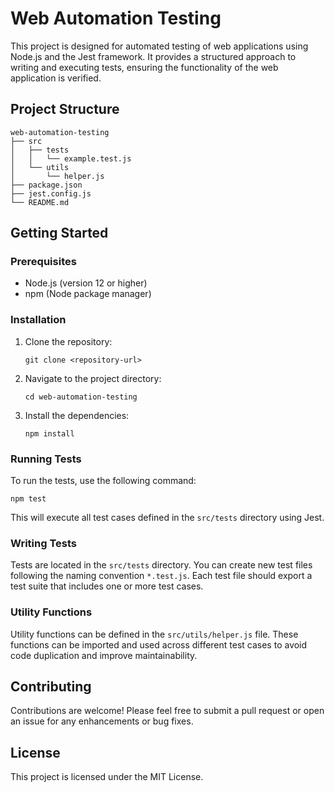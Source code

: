 # Web Automation Testing

This project is designed for automated testing of web applications using Node.js and the Jest framework. It provides a structured approach to writing and executing tests, ensuring the functionality of the web application is verified.

## Project Structure

```
web-automation-testing
├── src
│   ├── tests
│   │   └── example.test.js
│   └── utils
│       └── helper.js
├── package.json
├── jest.config.js
└── README.md
```

## Getting Started

### Prerequisites

- Node.js (version 12 or higher)
- npm (Node package manager)

### Installation

1. Clone the repository:
   ```
   git clone <repository-url>
   ```
2. Navigate to the project directory:
   ```
   cd web-automation-testing
   ```
3. Install the dependencies:
   ```
   npm install
   ```

### Running Tests

To run the tests, use the following command:
```
npm test
```

This will execute all test cases defined in the `src/tests` directory using Jest.

### Writing Tests

Tests are located in the `src/tests` directory. You can create new test files following the naming convention `*.test.js`. Each test file should export a test suite that includes one or more test cases.

### Utility Functions

Utility functions can be defined in the `src/utils/helper.js` file. These functions can be imported and used across different test cases to avoid code duplication and improve maintainability.

## Contributing

Contributions are welcome! Please feel free to submit a pull request or open an issue for any enhancements or bug fixes.

## License

This project is licensed under the MIT License.